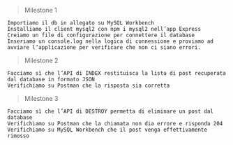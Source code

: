 > Milestone 1

    Importiamo il db in allegato su MySQL Workbench
    Installiamo il client mysql2 con npm i mysql2 nell’app Express
    Creiamo un file di configurazione per connettere il database
    Inseriamo un console.log nella logica di connessione e proviamo ad avviare l’applicazione per verificare che non ci siano errori.


> Milestone 2

    Facciamo sì che l’API di INDEX restituisca la lista di post recuperata dal database in formato JSON
    Verifichiamo su Postman che la risposta sia corretta


> Milestone 3

    Facciamo sì che l’API di DESTROY permetta di eliminare un post dal database
    Verifichiamo su Postman che la chiamata non dia errore e risponda 204
    Verifichiamo su MySQL Workbench che il post venga effettivamente rimosso